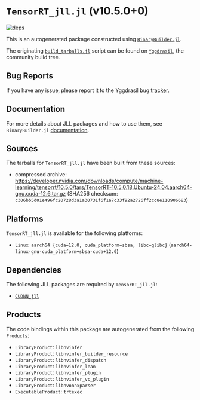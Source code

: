 # `TensorRT_jll.jl` (v10.5.0+0)

[![deps](https://juliahub.com/docs/TensorRT_jll/deps.svg)](https://juliahub.com/ui/Packages/General/TensorRT_jll/)

This is an autogenerated package constructed using [`BinaryBuilder.jl`](https://github.com/JuliaPackaging/BinaryBuilder.jl).

The originating [`build_tarballs.jl`](https://github.com/JuliaPackaging/Yggdrasil/blob/be2654b45329d74ef2cdd1db71d55b422e4c258e/T/TensorRT/build_tarballs.jl) script can be found on [`Yggdrasil`](https://github.com/JuliaPackaging/Yggdrasil/), the community build tree.

## Bug Reports

If you have any issue, please report it to the Yggdrasil [bug tracker](https://github.com/JuliaPackaging/Yggdrasil/issues).

## Documentation

For more details about JLL packages and how to use them, see `BinaryBuilder.jl` [documentation](https://docs.binarybuilder.org/stable/jll/).

## Sources

The tarballs for `TensorRT_jll.jl` have been built from these sources:

* compressed archive: https://developer.nvidia.com/downloads/compute/machine-learning/tensorrt/10.5.0/tars/TensorRT-10.5.0.18.Ubuntu-24.04.aarch64-gnu.cuda-12.6.tar.gz (SHA256 checksum: `c306bb5d01e496fc20728d3a1a30731f6f1a7c33f92a2726ff2cc8e110906683`)

## Platforms

`TensorRT_jll.jl` is available for the following platforms:

* `Linux aarch64 {cuda=12.0, cuda_platform=sbsa, libc=glibc}` (`aarch64-linux-gnu-cuda_platform+sbsa-cuda+12.0`)

## Dependencies

The following JLL packages are required by `TensorRT_jll.jl`:

* [`CUDNN_jll`](https://github.com/JuliaBinaryWrappers/CUDNN_jll.jl)

## Products

The code bindings within this package are autogenerated from the following `Products`:

* `LibraryProduct`: `libnvinfer`
* `LibraryProduct`: `libnvinfer_builder_resource`
* `LibraryProduct`: `libnvinfer_dispatch`
* `LibraryProduct`: `libnvinfer_lean`
* `LibraryProduct`: `libnvinfer_plugin`
* `LibraryProduct`: `libnvinfer_vc_plugin`
* `LibraryProduct`: `libnvonnxparser`
* `ExecutableProduct`: `trtexec`
